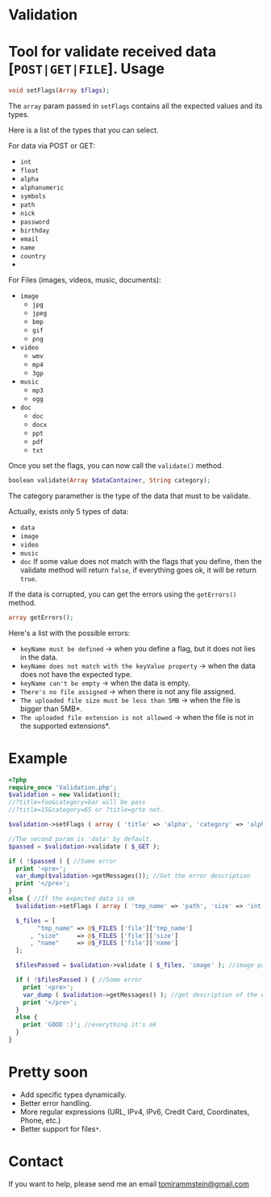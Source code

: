 Validation
==========
Tool for validate received data [```POST|GET|FILE```].
Usage
=====
`````php
void setFlags(Array $flags);
`````
The ```array``` param passed in ```setFlags``` contains all the expected values and its types.

Here is a list of the types that you can select.

For data via POST or GET:

- ```int```
- ```float```
- ```alpha```
- ```alphanumeric```
- ```symbols```
- ```path```
- ```nick```
- ```password```
- ```birthday```
- ```email```
- ```name```
- ```country```
- 
For Files (images, videos, music, documents):

- ```image```
  - ```jpg```
  - ```jpeg```
  - ```bmp```
  - ```gif```
  - ```png```
- ```video```
  - ```wmv```
  - ```mp4```
  - ```3gp```
- ```music```
  - ```mp3```
  - ```ogg```
- ```doc```
  - ```doc```
  - ```docx```
  - ```ppt```
  - ```pdf```
  - ```txt```

Once you set the flags, you can now call the ```validate()``` method.

`````php
boolean validate(Array $dataContainer, String category);
`````

The category paramether is the type of the data that must to be validate.

Actually, exists only 5 types of data:
- ```data```
- ```image```
- ```video```
- ```music```
- ```doc```
If some value does not match with the flags that you define, then the validate method will return ```false```, if everything goes ok, it will be return ```true```.

If the data is corrupted, you can get the errors using the ```getErrors()``` method.

`````php
array getErrors();
`````
Here's a list with the possible errors:
- ```keyName must be defined``` -> when you define a flag, but it does not lies in the data.
- ```keyName does not match with the keyValue property``` -> when the data does not have the expected type.
- ```keyName can't be empty``` -> when the data is empty.
- ```There's no file assigned``` -> when there is not any file assigned.
- ```The uploaded file size must be less than 5MB``` -> when the file is bigger than 5MB*.
- ```The uploaded file extension is not allowed``` -> when the file is not in the supported extensions*.

Example
=======
`````php
<?php
require_once 'Validation.php';
$validation = new Validation();
//?title=foo&category=bar will be pass
//?title=15&category=65 or ?title=grte not.

$validation->setFlags ( array ( 'title' => 'alpha', 'category' => 'alpha') ); //data

//The second param is 'data' by default.
$passed = $validation->validate ( $_GET );

if ( !$passed ) { //Some error 
  print '<pre>';
  var_dump($validation->getMessages()); //Get the error description
  print '</pre>';
}
else { //If the expected data is ok
  $validation->setFlags ( array ( 'tmp_name' => 'path', 'size' => 'int', 'name' => 'path' ) ); //file

  $_files = [
        "tmp_name" => @$_FILES ['file']['tmp_name']
      , "size"     => @$_FILES ['file']['size']
      , "name"     => @$_FILES ['file']['name']
  ];

  $filesPassed = $validation->validate ( $_files, 'image' ); //image param to validate an image object

  if ( !$filesPassed ) { //Some error
    print '<pre>';
    var_dump ( $validation->getMessages() ); //get description of the errors
    print '</pre>';
  }
  else {
    print 'GOOD :)'; //everything it's ok
  }
}
`````

Pretty soon
===========
- Add specific types dynamically.
- Better error handling.
- More regular expressions (URL, IPv4, IPv6, Credit Card, Coordinates, Phone, etc.)
- Better support for files```*```.

Contact
=======
If you want to help, please send me an email tomirammstein@gmail.com
